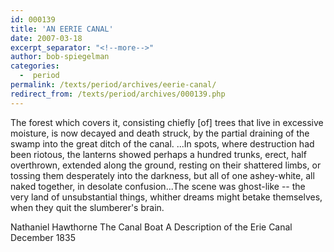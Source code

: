 ```yaml
---
id: 000139
title: 'AN EERIE CANAL'
date: 2007-03-18
excerpt_separator: "<!--more-->"
author: bob-spiegelman
categories:
  -  period
permalink: /texts/period/archives/eerie-canal/
redirect_from: /texts/period/archives/000139.php
---
```

The forest which covers it, consisting chiefly [of] trees that live in excessive moisture, is now decayed and death struck, by the partial draining of the swamp into the great ditch of the canal. ...In spots, where destruction had been riotous, the lanterns showed perhaps a hundred trunks, erect, half overthrown, extended along the ground, resting on their shattered limbs, or tossing them desperately into the darkness, but all of one ashey-white, all naked together, in desolate confusion...The scene was ghost-like -- the very land of unsubstantial things, whither dreams might betake themselves, when they quit the slumberer's brain.

Nathaniel Hawthorne
The Canal Boat
A Description of the Erie Canal
December 1835

